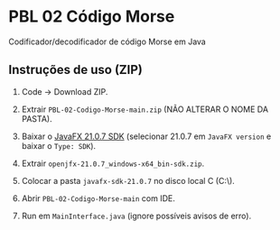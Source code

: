 # PBL 02 Código Morse

Codificador/decodificador de código Morse em Java


## Instruções de uso (ZIP)

1. Code -> Download ZIP.

2. Extrair `PBL-02-Codigo-Morse-main.zip` (NÃO ALTERAR O NOME DA PASTA).

3. Baixar o [JavaFX 21.0.7 SDK](https://gluonhq.com/products/javafx/) (selecionar 21.0.7 em `JavaFX version` e baixar o `Type: SDK`).

4. Extrair `openjfx-21.0.7_windows-x64_bin-sdk.zip`.

5. Colocar a pasta `javafx-sdk-21.0.7` no disco local C (C:\\).

4. Abrir `PBL-02-Codigo-Morse-main` com IDE.

5. Run em `MainInterface.java` (ignore possíveis avisos de erro).
